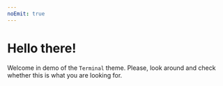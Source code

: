 ```yaml
---
noEmit: true
---
```


# Hello there!

Welcome in demo of the `Terminal` theme. Please, look around and check whether this is what you are looking for.
